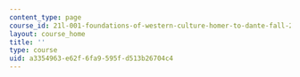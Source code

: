 ```yaml
---
content_type: page
course_id: 21l-001-foundations-of-western-culture-homer-to-dante-fall-2008
layout: course_home
title: ''
type: course
uid: a3354963-e62f-6fa9-595f-d513b26704c4
---
```

